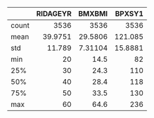 |       |   RIDAGEYR |     BMXBMI |    BPXSY1 |
|:------|-----------:|-----------:|----------:|
| count |  3536      | 3536       | 3536      |
| mean  |    39.9751 |   29.5806  |  121.085  |
| std   |    11.789  |    7.31104 |   15.8881 |
| min   |    20      |   14.5     |   82      |
| 25%   |    30      |   24.3     |  110      |
| 50%   |    40      |   28.4     |  118      |
| 75%   |    50      |   33.5     |  130      |
| max   |    60      |   64.6     |  236      |